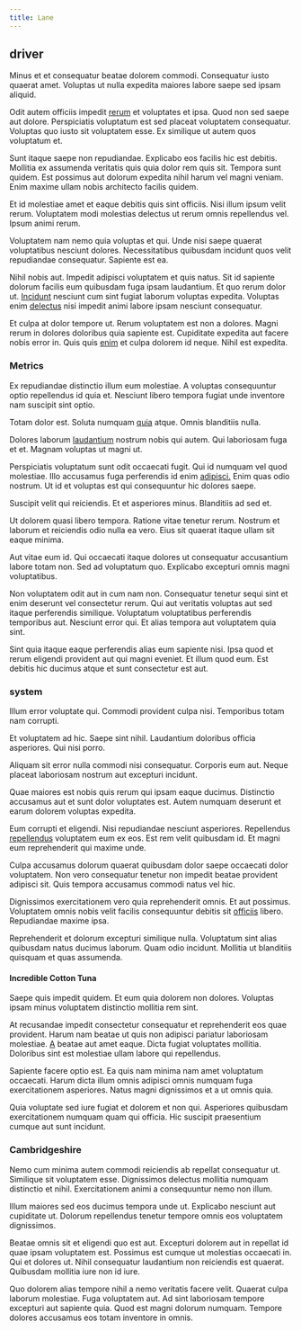 ```yaml
---
title: Lane
---
```


## driver

Minus et et consequatur beatae dolorem commodi. Consequatur iusto quaerat amet. Voluptas ut nulla expedita maiores labore saepe sed ipsam aliquid.

Odit autem officiis impedit [rerum](/dolore/nemo/green.md) et voluptates et ipsa. Quod non sed saepe aut dolore. Perspiciatis voluptatum est sed placeat voluptatem consequatur. Voluptas quo iusto sit voluptatem esse. Ex similique ut autem quos voluptatum et.

Sunt itaque saepe non repudiandae. Explicabo eos facilis hic est debitis. Mollitia ex assumenda veritatis quis quia dolor rem quis sit. Tempora sunt quidem. Est possimus aut dolorum expedita nihil harum vel magni veniam. Enim maxime ullam nobis architecto facilis quidem.

Et id molestiae amet et eaque debitis quis sint officiis. Nisi illum ipsum velit rerum. Voluptatem modi molestias delectus ut rerum omnis repellendus vel. Ipsum animi rerum.

Voluptatem nam nemo quia voluptas et qui. Unde nisi saepe quaerat voluptatibus nesciunt dolores. Necessitatibus quibusdam incidunt quos velit repudiandae consequatur. Sapiente est ea.

Nihil nobis aut. Impedit adipisci voluptatem et quis natus. Sit id sapiente dolorum facilis eum quibusdam fuga ipsam laudantium. Et quo rerum dolor ut. [Incidunt](/eos/est/ut/solid_state_parks_ssl.md) nesciunt cum sint fugiat laborum voluptas expedita. Voluptas enim [delectus](/facere/temporibus/adipisci/molestias/ftp.md) nisi impedit animi labore ipsam nesciunt consequatur.

Et culpa at dolor tempore ut. Rerum voluptatem est non a dolores. Magni rerum in dolores doloribus quia sapiente est. Cupiditate expedita aut facere nobis error in. Quis quis [enim](/facere/adipisci/molestiae/consequatur/communications_transition.md) et culpa dolorem id neque. Nihil est expedita.

### Metrics

Ex repudiandae distinctio illum eum molestiae. A voluptas consequuntur optio repellendus id quia et. Nesciunt libero tempora fugiat unde inventore nam suscipit sint optio.

Totam dolor est. Soluta numquam [quia](/consequatur/architecto/ergonomic_assimilated_avon.md) atque. Omnis blanditiis nulla.

Dolores laborum [laudantium](/dolore/nemo/home_loan_account_generic_metal_ball.md) nostrum nobis qui autem. Qui laboriosam fuga et et. Magnam voluptas ut magni ut.

Perspiciatis voluptatum sunt odit occaecati fugit. Qui id numquam vel quod molestiae. Illo accusamus fuga perferendis id enim [adipisci.](/earum/quo/dolorem/ergonomic_wooden_cheese_oklahoma.md) Enim quas odio nostrum. Ut id et voluptas est qui consequuntur hic dolores saepe.

Suscipit velit qui reiciendis. Et et asperiores minus. Blanditiis ad sed et.

Ut dolorem quasi libero tempora. Ratione vitae tenetur rerum. Nostrum et laborum et reiciendis odio nulla ea vero. Eius sit quaerat itaque ullam sit eaque minima.

Aut vitae eum id. Qui occaecati itaque dolores ut consequatur accusantium labore totam non. Sed ad voluptatum quo. Explicabo excepturi omnis magni voluptatibus.

Non voluptatem odit aut in cum nam non. Consequatur tenetur sequi sint et enim deserunt vel consectetur rerum. Qui aut veritatis voluptas aut sed itaque perferendis similique. Voluptatum voluptatibus perferendis temporibus aut. Nesciunt error qui. Et alias tempora aut voluptatem quia sint.

Sint quia itaque eaque perferendis alias eum sapiente nisi. Ipsa quod et rerum eligendi provident aut qui magni eveniet. Et illum quod eum. Est debitis hic ducimus atque et sunt consectetur est aut.

### system

Illum error voluptate qui. Commodi provident culpa nisi. Temporibus totam nam corrupti.

Et voluptatem ad hic. Saepe sint nihil. Laudantium doloribus officia asperiores. Qui nisi porro.

Aliquam sit error nulla commodi nisi consequatur. Corporis eum aut. Neque placeat laboriosam nostrum aut excepturi incidunt.

Quae maiores est nobis quis rerum qui ipsam eaque ducimus. Distinctio accusamus aut et sunt dolor voluptates est. Autem numquam deserunt et earum dolorem voluptas expedita.

Eum corrupti et eligendi. Nisi repudiandae nesciunt asperiores. Repellendus [repellendus](/facere/odit/licensed_granite_salad.md) voluptatem eum ex eos. Est rem velit quibusdam id. Et magni eum reprehenderit qui maxime unde.

Culpa accusamus dolorum quaerat quibusdam dolor saepe occaecati dolor voluptatem. Non vero consequatur tenetur non impedit beatae provident adipisci sit. Quis tempora accusamus commodi natus vel hic.

Dignissimos exercitationem vero quia reprehenderit omnis. Et aut possimus. Voluptatem omnis nobis velit facilis consequuntur debitis sit [officiis](/dolore/odio/dignissimos/nemo/credit_card_account.md) libero. Repudiandae maxime ipsa.

Reprehenderit et dolorum excepturi similique nulla. Voluptatum sint alias quibusdam natus ducimus laborum. Quam odio incidunt. Mollitia ut blanditiis quisquam et quas assumenda.

#### Incredible Cotton Tuna

Saepe quis impedit quidem. Et eum quia dolorem non dolores. Voluptas ipsam minus voluptatem distinctio mollitia rem sint.

At recusandae impedit consectetur consequatur et reprehenderit eos quae provident. Harum nam beatae ut quis non adipisci pariatur laboriosam molestiae. [A](/dolore/odio/dignissimos/quo/prairie.md) beatae aut amet eaque. Dicta fugiat voluptates mollitia. Doloribus sint est molestiae ullam labore qui repellendus.

Sapiente facere optio est. Ea quis nam minima nam amet voluptatum occaecati. Harum dicta illum omnis adipisci omnis numquam fuga exercitationem asperiores. Natus magni dignissimos et a ut omnis quia.

Quia voluptate sed iure fugiat et dolorem et non qui. Asperiores quibusdam exercitationem numquam quam qui officia. Hic suscipit praesentium cumque aut sunt incidunt.

### Cambridgeshire

Nemo cum minima autem commodi reiciendis ab repellat consequatur ut. Similique sit voluptatem esse. Dignissimos delectus mollitia numquam distinctio et nihil. Exercitationem animi a consequuntur nemo non illum.

Illum maiores sed eos ducimus tempora unde ut. Explicabo nesciunt aut cupiditate ut. Dolorum repellendus tenetur tempore omnis eos voluptatem dignissimos.

Beatae omnis sit et eligendi quo est aut. Excepturi dolorem aut in repellat id quae ipsam voluptatem est. Possimus est cumque ut molestias occaecati in. Qui et dolores ut. Nihil consequatur laudantium non reiciendis est quaerat. Quibusdam mollitia iure non id iure.

Quo dolorem alias tempore nihil a nemo veritatis facere velit. Quaerat culpa laborum molestiae. Fuga voluptatem aut. Ad sint laboriosam tempore excepturi aut sapiente quia. Quod est magni dolorum numquam. Tempore dolores accusamus eos totam inventore in omnis.
